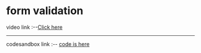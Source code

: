 # form validation
 video link :--<a href="https://drive.google.com/file/d/1t7ktQUmhsOtlMKpWh3AmJ5iGr_84hMs5/view?usp=sharing">Click here</a><br><hr>
 codesandbox link :-- <a href="https://codesandbox.io/p/devbox/form-validation-formik-yup-8428vd">code is here</a>
